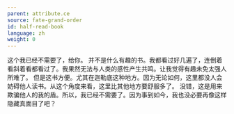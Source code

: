 ```yaml
---
parent: attribute.ce
source: fate-grand-order
id: half-read-book
language: zh
weight: 0
---
```


这个我已经不需要了，给你。
并不是什么有趣的书。我都看过好几遍了，连倒着看斜着看都看过了。我果然无法与人类的感性产生共鸣。让我觉得有趣未免太强人所难了。
但是这书方便。尤其在迦勒底这种地方。因为无论如何，这里都没人会妨碍他人读书。从这个角度来看，这里比其他地方要舒服多了。
没错，这是用来欺骗他人的我的盾。所以，我已经不需要了。因为事到如今，我也没必要再像这样隐藏真面目了吧？
